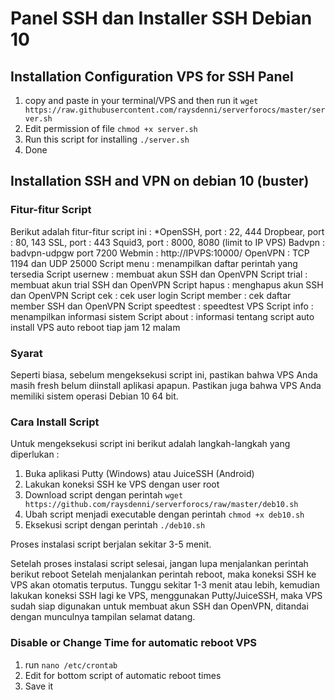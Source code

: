 # Panel SSH dan Installer SSH Debian 10


## Installation Configuration VPS for SSH Panel
1. copy and paste in your terminal/VPS and then run it
`wget https://raw.githubusercontent.com/raysdenni/serverforocs/master/server.sh`
2. Edit permission of file
`chmod +x server.sh`
3. Run this script for installing
`./server.sh`
4. Done

## Installation SSH and VPN on debian 10 (buster)

### Fitur-fitur Script
Berikut adalah fitur-fitur script ini :
*OpenSSH, port : 22, 444
Dropbear, port : 80, 143
SSL, port : 443
Squid3, port : 8000, 8080 (limit to IP VPS)
Badvpn : badvpn-udpgw port 7200
Webmin : http://IPVPS:10000/
OpenVPN : TCP 1194 dan UDP 25000
Script menu : menampilkan daftar perintah yang tersedia
Script usernew : membuat akun SSH dan OpenVPN
Script trial : membuat akun trial SSH dan OpenVPN
Script hapus : menghapus akun SSH dan OpenVPN
Script cek : cek user login
Script member : cek daftar member SSH dan OpenVPN
Script speedtest : speedtest VPS
Script info : menampilkan informasi sistem
Script about : informasi tentang script auto install
VPS auto reboot tiap jam 12 malam


### Syarat
Seperti biasa, sebelum mengeksekusi script ini, pastikan bahwa VPS Anda masih fresh belum diinstall aplikasi apapun. Pastikan juga bahwa VPS Anda memiliki sistem operasi Debian 10 64 bit.

### Cara Install Script
Untuk mengeksekusi script ini berikut adalah langkah-langkah yang diperlukan :
1. Buka aplikasi Putty (Windows) atau JuiceSSH (Android)
2. Lakukan koneksi SSH ke VPS dengan user root
3. Download script dengan perintah
`wget https://github.com/raysdenni/serverforocs/raw/master/deb10.sh`
4. Ubah script menjadi executable dengan perintah
`chmod +x deb10.sh`
5. Eksekusi script dengan perintah
`./deb10.sh`

Proses instalasi script berjalan sekitar 3-5 menit.

Setelah proses instalasi script selesai, jangan lupa menjalankan perintah berikut
reboot
Setelah menjalankan perintah reboot, maka koneksi SSH ke VPS akan otomatis terputus.
Tunggu sekitar 1-3 menit atau lebih, kemudian lakukan koneksi SSH lagi ke VPS, menggunakan Putty/JuiceSSH, maka VPS sudah siap digunakan untuk membuat akun SSH dan OpenVPN, ditandai dengan munculnya tampilan selamat datang.

### Disable or Change Time for automatic reboot VPS
1. run `nano /etc/crontab`
2. Edit for bottom script of automatic reboot times
3. Save it
